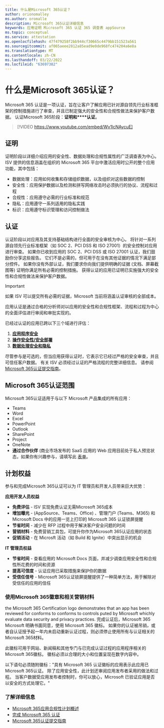 ```yaml
---
title: 什么是Microsoft 365认证？
author: orionomalley
ms.author: oromalle
description: Microsoft 365认证详细信息
keywords: 应用证明 Microsoft 365 认证 365 调查表 appSource
ms.topic: conceptual
ms.service: attestation
ms.openlocfilehash: 47f479258f2bb944cf30665c4479bb151523a561
ms.sourcegitcommit: af065aeee2812a85ead9e0de968fc474204a6e8a
ms.translationtype: MT
ms.contentlocale: zh-CN
ms.lasthandoff: 03/22/2022
ms.locfileid: "63697382"
---
```

# <a name="what-is-microsoft-365-certification"></a>什么是Microsoft 365认证？

Microsoft 365 认证是一项认证，旨在让客户了解应用已针对源自领先行业标准框架的控制措施进行了审查，并且已制定强大的安全性和合规性做法来保护客户数据。 认证Microsoft 365阶段：**证明和****认证**。

>[!VIDEO https://www.youtube.com/embed/Wv1lcNAycuE]


## <a name="attestation"></a>证明

证明阶段以详细介绍应用的安全性、数据处理和合规性属性的广泛调查表为中心。 ISV 提供的信息涵盖在组织的 Microsoft 365 平台中激活应用时公开的整个应用功能，其中包括：

- 数据处理：应用如何收集和存储组织数据，以及组织对这些数据的控制
- 安全性：应用保护数据以及检测和拼写网络攻击时必须执行的协议、流程和过程
- 合规性：应用遵守必需的行业标准和规范
- 隐私：应用遵守一系列适用的隐私实践
- 标识：应用遵守标识管理和访问控制做法


## <a name="certification"></a>认证

认证阶段以对应用及其支持基础结构进行全面的安全审核为中心。 将针对一系列源自领先行业标准框架（如 SOC 2、PCI DSS 和 ISO 27001）的安全控制对应用进行审查。 如果你已收到应用的 SOC 2、PCI DSS 或 ISO 27001 认证，我们鼓励你分享这些报告。 它们不是必需的，但可用于在没有其他证据的情况下满足部分控件。 如果你没有外部认证，我们要求你向我们提供明确的证据 (文档、屏幕截图等) 证明你满足所有必需的控制措施。 获得认证的应用已证明已实施强大的安全性和合规性做法来保护客户数据。 

> [!IMPORTANT]
> 如果 ISV 可以提交所有必需的证据，Microsoft 当前将涵盖认证审核的全部成本。

应用认证是通过合格的分析师对以应用的安全性和合规性框架、流程和过程为中心的全面评估进行审阅和审批实现的。 

已经过认证的应用已跨以下三个域进行评估：
1.  [**应用程序安全**]( https://docs.microsoft.com/microsoft-365-app-certification/docs/certification-submission-guide#application-security)
1.  [**操作安全性/安全部署**]( https://docs.microsoft.com/microsoft-365-app-certification/docs/certification-submission-guide#operational-security)
1.  [**数据处理安全和隐私**]( https://docs.microsoft.com/microsoft-365-app-certification/docs/certification-submission-guide#data-handling-security-and-privacy)

尽管参与是可选的，但当应用获得认证时，它表示它已经过严格的安全审查，并且可信任客户数据。 有关 ISV 必须经过认证的严格流程的完整详细信息。 请参阅[Microsoft 365认证提交指南](https://docs.microsoft.com/microsoft-365-app-certification/docs/certification-submission-guide)。

## <a name="microsoft-365-certification-scope"></a>Microsoft 365认证范围

Microsoft 365认证适用于与以下 Microsoft 产品集成的所有应用：
- Teams
- Word
- Excel
- PowerPoint
- Outlook
- SharePoint
- Project
- OneNote
- **通过合作伙伴** (商业市场发布的 SaaS 应用的 Web 应用目前处于私人预览状态，如果你有兴趣参与，请填写此 [表单](https://forms.microsoft.com/Pages/ResponsePage.aspx?id=v4j5cvGGr0GRqy180BHbR3Om82jEdWlAkFiVJRhmM_xUQkY0SjVVOVVLR0RUN0RYNlRWMDRTSjVQRy4u)。

## <a name="program-benefits"></a>计划权益
参与和完成Microsoft 365认证可以为 IT 管理员和开发人员带来巨大优势：

**应用开发人员权益**
-   **免费评估** - ISV 实现免费认证无需Microsoft 365成本
-   **增加曝光** - (AppSource、Teams、Office) 、管理门户 (Teams、M365) 和 Microsoft Docs 中的应用一览上打印的 Microsoft 365 认证锁屏提醒
-   **节省时间** - 减少在 RFP 过程中用于解决客户安全问题的时间 
- **营销材料** - 免费营销工具包，可提升你作为Microsoft 365认证应用的状态
- **促销活动** - 在 Microsft 活动（如 Build 和 Ignite）中突出显示的机会

**IT 管理员权益**
- **节省时间** - 查看应用的 Microsoft Docs 页面，并减少调查应用安全性和合规性所花费的时间和资源 
-   **提高可信度** - 认证应用已采取措施来保护你的数据 
-   **受信任信号** - Microsoft 365认证锁屏提醒提供了一种简单方法，用于解除对受信任的应用的信任


### <a name="using-the-microsoft-365-badge-and-associated-marketing-materials"></a>使用Microsoft 365徽章和相关营销材料
the Microsoft 365 Certification logo demonstrates that an app has been reviewed for conforms to conforms to controls puted by Microsoft whichly evaluate data security and privacy practices. 完成认证后，Microsoft 365 Microsoft 明确书面同意，使用 Microsoft 365 徽标。 如果你的认证被吊销，或者自认证授予起一年内未启动重新认证过程，则必须停止使用所有与认证相关的Microsoft 365材料。 

此徽标可用于网站、新闻稿和其他专门与已完成认证过程的应用程序相关的Microsoft 365徽标。 徽标必须以合理的大小和位置呈现在数字内容中。 

以下语句必须随附徽标："具有 Microsoft 365 认证徽标的应用表示此应用已Microsoft 365认证。 除了应用安全性，此计划还审阅应用发布者采用的做法和过程。 当客户数据受应用发布者控制时，你可以放心，Microsoft 已验证应用是否以安全的方式处理它。"


### <a name="learn-more"></a>了解详细信息
* [Microsoft 365应用合规性计划概述](~/overview.md)  
* [完成 Microsoft 365 认证](~/docs/certification.md)  
* [Microsoft 365认证提交指南](~/docs/certification-submission-guide.md)

